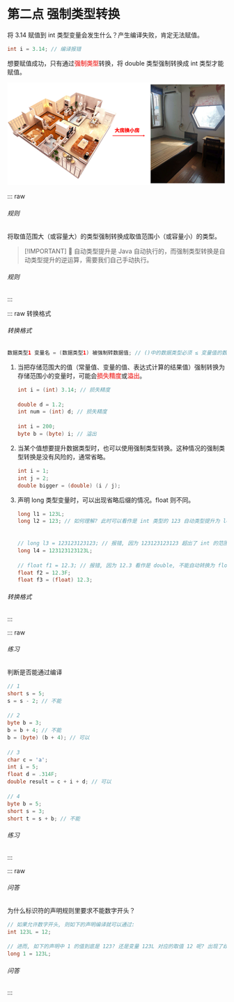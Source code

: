 # 第二点 强制类型转换

将 3.14 赋值到 int 类型变量会发生什么？产生编译失败，肯定无法赋值。

```java
int i = 3.14; // 编译报错
```

<div class="br"></div>

想要赋值成功，只有通过<strong style="color: #f3514f;">强制类型</strong>转换，将 double 类型强制转换成 int 类型才能赋值。

![](https://raw.githubusercontent.com/wehome-h/typora-images-repository/main/images/20240414164408.png)

::: raw

<h6>
  <span class="title">规则</span>
</h6>

将取值范围大（或容量大）的类型强制转换成取值范围小（或容量小）的类型。

> [!IMPORTANT] 🚩
> 自动类型提升是 Java 自动执行的，而强制类型转换是自动类型提升的逆运算，需要我们自己手动执行。

<h6>
  <span class="title">规则</span>
</h6>

:::

::: raw 转换格式

<h6>
  <span class="title">转换格式</span>
</h6>

```java
数据类型1 变量名 = (数据类型1) 被强制转数据值; // ()中的数据类型必须 ≤ 变量值的数据类型
```

<div class="br"></div>

1.  当把存储范围大的值（常量值、变量的值、表达式计算的结果值）强制转换为存储范围小的变量时，可能会<strong style="color: #f3514f;">损失精度</strong>或<strong style="color: #f3514f;">溢出</strong>。

    ```java
    int i = (int) 3.14; // 损失精度

    double d = 1.2;
    int num = (int) d; // 损失精度

    int i = 200;
    byte b = (byte) i; // 溢出
    ```

2.  当某个值想要提升数据类型时，也可以使用强制类型转换。这种情况的强制类型转换是没有风险的，通常省略。

    ```java
    int i = 1;
    int j = 2;
    double bigger = (double) (i / j);
    ```

3.  声明 long 类型变量时，可以出现省略后缀的情况。float 则不同。

    ```java
    long l1 = 123L;
    long l2 = 123; // 如何理解? 此时可以看作是 int 类型的 123 自动类型提升为 long 类型


    // long l3 = 123123123123; // 报错, 因为 123123123123 超出了 int 的范围
    long l4 = 123123123123L;

    // float f1 = 12.3; // 报错, 因为 12.3 看作是 double, 不能自动转换为 float 类型
    float f2 = 12.3F;
    float f3 = (float) 12.3;
    ```

<h6>
  <span class="title">转换格式</span>
</h6>

:::

::: raw

<h6>
  <span class="title">练习</span>
</h6>

判断是否能通过编译

```java
// 1
short s = 5;
s = s - 2; // 不能

// 2
byte b = 3;
b = b + 4; // 不能
b = (byte) (b + 4); // 可以

// 3
char c = 'a';
int i = 5;
float d = .314F;
double result = c + i + d; // 可以

// 4
byte b = 5;
short s = 3;
short t = s + b; // 不能
```

<h6>
  <span class="title">练习</span>
</h6>

:::

::: raw

<h6>
  <span class="title">问答</span>
</h6>

为什么标识符的声明规则里要求不能数字开头？

```java
// 如果允许数字开头, 则如下的声明编译就可以通过:
int 123L = 12;

// 进而, 如下的声明中 1 的值到底是 123? 还是变量 123L 对应的取值 12 呢? 出现了歧义了。
long 1 = 123L;
```

<h6>
  <span class="title">问答</span>
</h6>

:::
